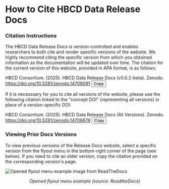 # How to Cite HBCD Data Release Docs

### Citation Instructions
The HBCD Data Release Docs is version-controlled and enables researchers to both cite and render specific versions of the website. We highly recommend citing the specific version from which you obtained information as the documentation will be updated over time. The citation for the current version of this website, provided in APA format, is as follows:

<div class="copy-box">
  <div class="copy-text-container">
    <span id="specific-text">HBCD Consortium. (2025). HBCD Data Release Docs (v0.0.2-beta). Zenodo. <a href="https://doi.org/10.5281/zenodo.14708091">https://doi.org/10.5281/zenodo.14708091</a></span>
    <button class="copy-button">Copy</button>
  </div>
</div>

If it is necesssary for you to cite all versions of the website, please use the following citation linked to the "concept DOI" (representing all versions) in place of a version-specific DOI:

<div class="copy-box">
  <div class="copy-text-container">
    <span id="specific-text">HBCD Consortium. (2025). HBCD Data Release Docs (All Versions). Zenodo. <a href="https://doi.org/10.5281/zenodo.14706676">https://doi.org/10.5281/zenodo.14706676</a></span>
    <button class="copy-button">Copy</button>
  </div>
</div>

### Viewing Prior Docs Versions
To view previous versions of the Release Docs website, select a specific version from the flyout menu in the bottom-right corner of the page (see below). If you need to cite an older version, copy the citation provided on the corresponding version's page.

<div class="img-with-text">
    <img src="../images/flyout-addons.webp" alt="Opened flyout menu example image from ReadTheDocs" class="center">
    <p style="text-align: center;"><i>Opened flyout menu example (source: ReadtheDocs)</i></p>
</div>





